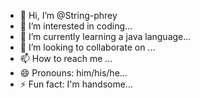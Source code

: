 - 👋 Hi, I’m @String-phrey
- 👀 I’m interested in coding...
- 🌱 I’m currently learning a java language...
- 💞️ I’m looking to collaborate on ...
- 📫 How to reach me ...
- 😄 Pronouns: him/his/he...
- ⚡ Fun fact: I'm handsome...

<!---
String-phrey/String-phrey is a ✨ special ✨ repository because its `README.md` (this file) appears on your GitHub profile.
You can click the Preview link to take a look at your changes.
--->
